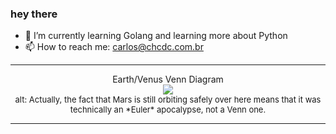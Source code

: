 ### hey there 

- :seedling: I’m currently learning Golang and learning more about Python
- :mailbox: How to reach me: carlos@chcdc.com.br


---


<!-- xkcd -->
<p align="center">Earth/Venus Venn Diagram</br><img src=https://imgs.xkcd.com/comics/earth_venus_venn_diagram.png></br><font size =2>alt: Actually, the fact that Mars is still orbiting safely over here means that it was technically an *Euler* apocalypse, not a Venn one.</br></font></p></table></p> 


<!-- xkcd -->
---
